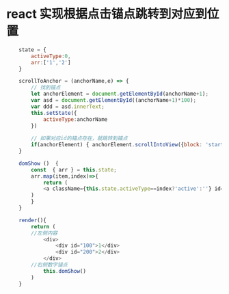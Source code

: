 <!--
 * @Author: your name
 * @Date: 2020-01-22 14:26:37
 * @LastEditTime: 2020-01-22 14:26:43
 * @LastEditors: your name
 * @Description: In User Settings Edit
 * @FilePath: /fe_blog/react/05/README.md
 -->
# react 实现根据点击锚点跳转到对应到位置

```js
    state = {
        activeType:0,
        arr:['1','2']
    }

    scrollToAnchor = (anchorName,e) => {
        // 找到锚点
        let anchorElement = document.getElementById(anchorName+1);
        var asd = document.getElementById((anchorName+1)*100);
        var ddd = asd.innerText;
        this.setState({
            activeType:anchorName
        })
    
        // 如果对应id的锚点存在，就跳转到锚点
        if(anchorElement) { anchorElement.scrollIntoView({block: 'start', behavior: 'smooth'}); }  
    }

    domShow ()  {
        const  { arr } = this.state;
        arr.map(item,index)=>{
            return (
            <a className={this.state.activeType==index?'active':''} id={(index+1)*100} onClick={(e) => this.scrollToAnchor(index,e)} style={numCss}>{index+1}</a>
        )
        }
    }

    render(){
        return (
        //左侧内容
            <div>
                <div id="100">1</div>
                <div id="200">2</div>
            </div>
        //右侧数字锚点
            this.domShow()    
        )
    }
```